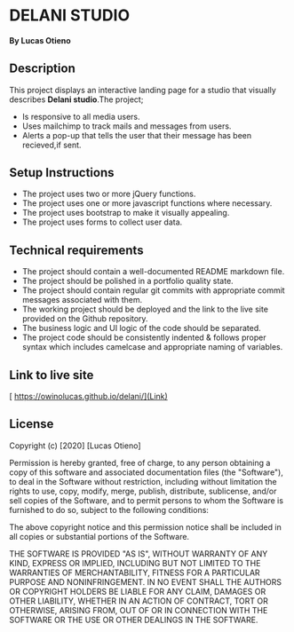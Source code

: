 # DELANI STUDIO
#### By Lucas Otieno
## Description
This project displays an interactive landing page for a studio that visually describes **Delani studio**.The project;
* Is responsive to all media users.
* Uses mailchimp to track mails and messages from users.
* Alerts a pop-up that tells the user that their message has been recieved,if sent.
## Setup Instructions
* The project uses two or more jQuery functions.
* The project uses one or more javascript functions where necessary.
* The project uses bootstrap to make it visually appealing.
* The project uses forms to collect user data.
## Technical requirements
* The project should contain a well-documented README markdown file.
* The project should be polished in a portfolio quality state.
* The project should contain regular git commits with appropriate commit messages associated with them.
* The working project should be deployed and the link to the live site provided on the Github repository.
* The business logic and UI logic of the code should be separated.
* The project code should be consistently indented & follows proper syntax which includes camelcase and appropriate naming of variables.
## Link to live site
[ https://owinolucas.github.io/delani/](Link)
## License

Copyright (c) [2020] [Lucas Otieno]

Permission is hereby granted, free of charge, to any person obtaining a copy
of this software and associated documentation files (the "Software"), to deal
in the Software without restriction, including without limitation the rights
to use, copy, modify, merge, publish, distribute, sublicense, and/or sell
copies of the Software, and to permit persons to whom the Software is
furnished to do so, subject to the following conditions:

The above copyright notice and this permission notice shall be included in all
copies or substantial portions of the Software.

THE SOFTWARE IS PROVIDED "AS IS", WITHOUT WARRANTY OF ANY KIND, EXPRESS OR
IMPLIED, INCLUDING BUT NOT LIMITED TO THE WARRANTIES OF MERCHANTABILITY,
FITNESS FOR A PARTICULAR PURPOSE AND NONINFRINGEMENT. IN NO EVENT SHALL THE
AUTHORS OR COPYRIGHT HOLDERS BE LIABLE FOR ANY CLAIM, DAMAGES OR OTHER
LIABILITY, WHETHER IN AN ACTION OF CONTRACT, TORT OR OTHERWISE, ARISING FROM,
OUT OF OR IN CONNECTION WITH THE SOFTWARE OR THE USE OR OTHER DEALINGS IN THE
SOFTWARE.

